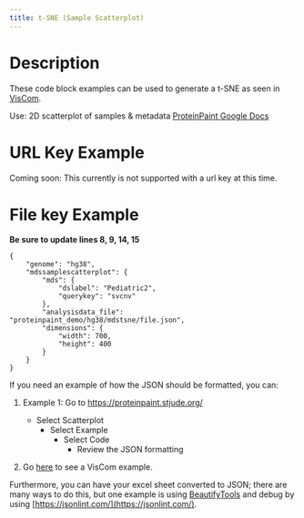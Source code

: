 ```yaml
---
title: t-SNE (Sample Scatterplot)
---
```

# Description 
These code block examples can be used to generate a t-SNE as seen in [VisCom](https://viz.stjude.cloud/st-jude-childrens-research-hospital/visualization/t-sne-plot-of-903-pediatric-blood-cancer-rna-seq-profiles-including-71-pdx-samples~56). 

Use: 2D scatterplot of samples & metadata
[ProteinPaint Google Docs](https://docs.google.com/document/d/1XHi_WqVdarUNbc_ESMEBp2l-zwhnGcIfiBWA5n2omZQ/)


# URL Key Example
Coming soon: This currently is not supported with a url key at this time. 

# File key Example

**Be sure to update lines 8, 9, 14, 15**
```JS
{
	"genome": "hg38",
	"mdssamplescatterplot": {
        "mds": {
            "dslabel": "Pediatric2",
            "querykey": "svcnv"
        },
        "analysisdata_file": "proteinpaint_demo/hg38/mdstsne/file.json",
        "dimensions": {
            "width": 700,
            "height": 400
        }
    }
}
```


If you need an example of how the JSON should be formatted, you can:
1. Example 1: Go to https://proteinpaint.stjude.org/
   * Select Scatterplot
      * Select Example
         * Select Code 
            * Review the JSON formatting

2. Go [here](https://viz.stjude.cloud/st-jude-childrens-research-hospital/visualization/t-sne-plot-of-903-pediatric-blood-cancer-rna-seq-profiles-including-71-pdx-samples~56) to see a VisCom example. 

Furthermore, you can have your excel sheet converted to JSON; there are many ways to do this, but one example is using [BeautifyTools](https://beautifytools.com/excel-to-json-converter.php) and debug by using [https://jsonlint.com/](https://jsonlint.com/).